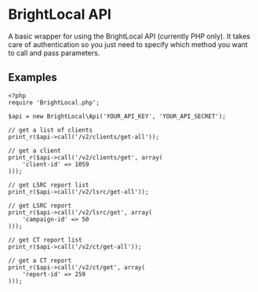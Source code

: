 BrightLocal API
===============

A basic wrapper for using the BrightLocal API (currently PHP only). It takes care of authentication so you just need to specify which method you want to call and pass parameters.

Examples
--------

    <?php
    require 'BrightLocal.php';

    $api = new BrightLocal\Api('YOUR_API_KEY', 'YOUR_API_SECRET');

    // get a list of clients
    print_r($api->call('/v2/clients/get-all'));

    // get a client
    print_r($api->call('/v2/clients/get', array(
        'client-id' => 1059
    )));

    // get LSRC report list
    print_r($api->call('/v2/lsrc/get-all'));

    // get LSRC report
    print_r($api->call('/v2/lsrc/get', array(
        'campaign-id' => 50
    )));

    // get CT report list
    print_r($api->call('/v2/ct/get-all'));

    // get a CT report
    print_r($api->call('/v2/ct/get', array(
        'report-id' => 259
    )));